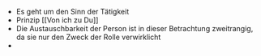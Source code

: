 - Es geht um den Sinn der Tätigkeit 
- Prinzip [[Von ich zu Du]]  
- Die Austauschbarkeit der Person ist in dieser Betrachtung zweitrangig, da sie nur den Zweck der Rolle verwirklicht 
- 
